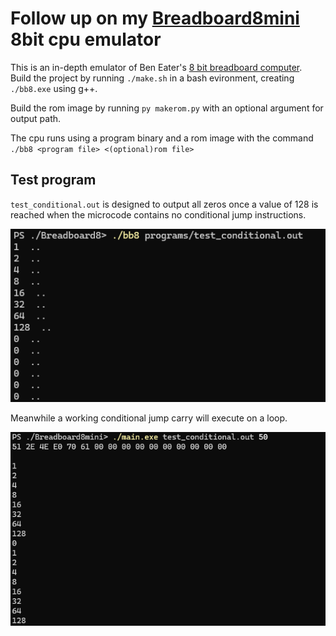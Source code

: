 # Follow up on my [Breadboard8mini](https://github.com/minMelody/Breadboard8mini) 8bit cpu emulator

This is an in-depth emulator of Ben Eater's [8 bit breadboard computer](https://youtube.com/playlist?list=PLowKtXNTBypGqImE405J2565dvjafglHU).<br>
Build the project by running `./make.sh` in a bash evironment, creating `./bb8.exe` using g++.

Build the rom image by running `py makerom.py` with an optional argument for output path.

The cpu runs using a program binary and a rom image with the command `./bb8 <program file> <(optional)rom file>`

## Test program
`test_conditional.out` is designed to output all zeros once a value of 128 is reached when the microcode contains no conditional jump instructions.

![example of conditional jump not yet implemented](screenshot-no-jc.png)

Meanwhile a working conditional jump carry will execute on a loop.

![example of working jump carry with Breadboard8mini](screenshot-working-jc.png)